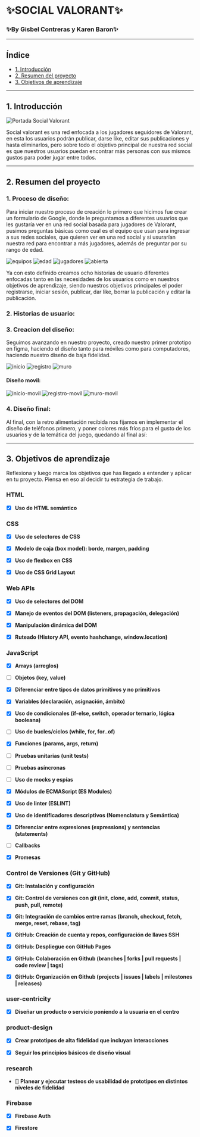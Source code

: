 # ✨SOCIAL VALORANT✨
### ✨By Gisbel Contreras y Karen Baron✨

---
## Índice

* [1. Introducción](#1-introducción)
* [2. Resumen del proyecto](#2-resumen-del-proyecto)
* [3. Objetivos de aprendizaje](#3-objetivos-de-aprendizaje)

------

## 1. Introducción

![Portada Social Valorant](src/img-readme/portada.png)

Social valorant es una red enfocada a los jugadores seguidores de Valorant, en esta los usuarios podrán publicar, darse like, editar sus publicaciones y hasta eliminarlos, pero sobre todo el objetivo principal de nuestra red social es que nuestros usuarios puedan encontrar más personas con sus mismos gustos para poder jugar entre todos.

----

## 2. Resumen del proyecto
### 1. Proceso de diseño:

Para iniciar nuestro proceso de creación lo primero que hicimos fue crear un formulario de Google, donde le preguntamos a diferentes usuarios que les gustaría ver en una red social basada para jugadores de Valorant, pusimos preguntas básicas como cual es el equipo que usan para ingresar a sus redes sociales, que quieren ver en una red social y si usurarían nuestra red para encontrar a más jugadores, además de preguntar por su rango de edad.

![equipos](src/img-readme/rango-equipo.png)
![edad](src/img-readme/rango-edad.png)
![jugadores](src/img-readme/rango-jugadores.png)
![abierta](src/img-readme/rango-respuestaabierta.png)

Ya con esto definido creamos ocho historias de usuario diferentes enfocadas tanto en las necesidades de los usuarios como en nuestros objetivos de aprendizaje, siendo nuestros objetivos principales el poder registrarse, iniciar sesión, publicar, dar like, borrar la publicación y editar la publicación.

### 2. Historias de usuario:

### 3. Creacion del diseño:

Seguimos avanzando en nuestro proyecto, creado nuestro primer prototipo en figma, haciendo el diseño tanto para móviles como para computadores, haciendo nuestro diseño de baja fidelidad.

![inicio](src/img-readme/inicio.png)
![registro](src/img-readme/registro.png)
![muro](src/img-readme/publicacion.png)

#### Diseño movil:
![inicio-movil](src/img-readme/inicio-mobil.png)
![registro-movil](src/img-readme/regitro-mobil.png)
![muro-movil](src/img-readme/publicacionmobil.png)

### 4. Diseño final:

Al final, con la retro alimentación recibida nos fijamos en implementar el diseño de teléfonos primero, y poner colores más fríos para el gusto de los usuarios y de la temática del juego, quedando al final así:


----
## 3. Objetivos de aprendizaje

Reflexiona y luego marca los objetivos que has llegado a entender y aplicar en tu proyecto. Piensa en eso al decidir tu estrategia de trabajo.

### HTML

- [X] **Uso de HTML semántico**

### CSS

- [X] **Uso de selectores de CSS**

- [X] **Modelo de caja (box model): borde, margen, padding**

- [X] **Uso de flexbox en CSS**

- [X] **Uso de CSS Grid Layout**

### Web APIs

- [X] **Uso de selectores del DOM**

- [X] **Manejo de eventos del DOM (listeners, propagación, delegación)**

- [X] **Manipulación dinámica del DOM**

- [X] **Ruteado (History API, evento hashchange, window.location)**

### JavaScript

- [X] **Arrays (arreglos)**

- [ ] **Objetos (key, value)**

- [X] **Diferenciar entre tipos de datos primitivos y no primitivos**

- [X] **Variables (declaración, asignación, ámbito)**

- [X] **Uso de condicionales (if-else, switch, operador ternario, lógica booleana)**

- [ ] **Uso de bucles/ciclos (while, for, for..of)**

- [X] **Funciones (params, args, return)**

- [ ] **Pruebas unitarias (unit tests)**

- [ ] **Pruebas asíncronas**

- [ ] **Uso de mocks y espías**

- [X] **Módulos de ECMAScript (ES Modules)**

- [X] **Uso de linter (ESLINT)**

- [X] **Uso de identificadores descriptivos (Nomenclatura y Semántica)**

- [X] **Diferenciar entre expresiones (expressions) y sentencias (statements)**

- [ ] **Callbacks**

- [X] **Promesas**

### Control de Versiones (Git y GitHub)

- [X] **Git: Instalación y configuración**

- [X] **Git: Control de versiones con git (init, clone, add, commit, status, push, pull, remote)**

- [X] **Git: Integración de cambios entre ramas (branch, checkout, fetch, merge, reset, rebase, tag)**

- [X] **GitHub: Creación de cuenta y repos, configuración de llaves SSH**

- [X] **GitHub: Despliegue con GitHub Pages**

- [X] **GitHub: Colaboración en Github (branches | forks | pull requests | code review | tags)**

- [X] **GitHub: Organización en Github (projects | issues | labels | milestones | releases)**

### user-centricity

- [X] **Diseñar un producto o servicio poniendo a la usuaria en el centro**

### product-design

- [X] **Crear prototipos de alta fidelidad que incluyan interacciones**

- [X] **Seguir los principios básicos de diseño visual**

### research

- [] **Planear y ejecutar testeos de usabilidad de prototipos en distintos niveles de fidelidad**

### Firebase

- [X] **Firebase Auth**

- [X] **Firestore**

